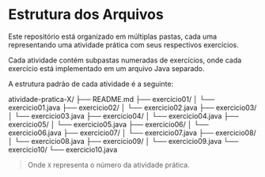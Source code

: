# Estrutura dos Arquivos

Este repositório está organizado em múltiplas pastas, cada uma representando uma atividade prática com seus respectivos exercícios.

Cada atividade contém subpastas numeradas de exercícios, onde cada exercício está implementado em um arquivo Java separado.

A estrutura padrão de cada atividade é a seguinte:

atividade-pratica-X/
├── README.md
├── exercicio01/
│ └── exercicio01.java
├── exercicio02/
│ └── exercicio02.java
├── exercicio03/
│ └── exercicio03.java
├── exercicio04/
│ └── exercicio04.java
├── exercicio05/
│ └── exercicio05.java
├── exercicio06/
│ └── exercicio06.java
├── exercicio07/
│ └── exercicio07.java
├── exercicio08/
│ └── exercicio08.java
├── exercicio09/
│ └── exercicio09.java
└── exercicio10/
└── exercicio10.java

> Onde `X` representa o número da atividade prática.

